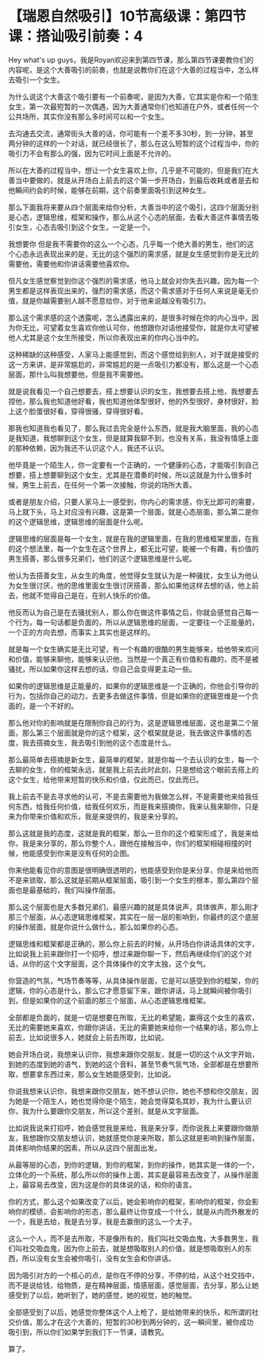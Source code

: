 # 【瑞恩自然吸引】10节高级课：第四节课：搭讪吸引前奏：4  

Hey what's up guys，我是Royan欢迎来到第四节课，那么第四节课要教你们的内容呢，是这个大善吸引的前奏，也就是说教你们在这个大善的过程当中，怎么样去吸引一个女生。

为什么说这个大善这个吸引要有一个前奏呢，是因为大善，它其实是你和一个陌生女生，第一次最短暂的一次偶遇，因为大善通常你们也知道在户外，或者任何一个公共场所，其实你没有那么多时间可以和一个女生。

去沟通去交流，通常街头大善的话，你可能有一个差不多30秒，到一分钟，甚至两分钟的这样的一个对话，就已经很长了，那么在这么短暂的这个过程当中，你的吸引力不会有那么的强，因为它时间上面是不允许的。

所以在大善的过程当中，想让一个女生喜欢上你，几乎是不可能的，但是我们在大善当中要做的，就是从开场白上前去的这个第一步开场白，到最后收耗或者是去和他瞬间约会的时候，能够在前期，这个前奏里面吸引到这种女生。

那么下面我将来要从四个层面来给你分析，大善当中的这个吸引，这四个层面分别是心态，逻辑思维，框架和操作，那么从这个心态的层面，去看大善这件事情去吸引女生，心态去吸引到这个女生，一定是一个。

我想要你 但是我不需要你的这么一个心态，几乎每一个绝大善的男生，他们的这个心态永远表现出来的是，无比的这个强烈的需求感，就是女生感觉到你是无比的需要他，需要他和你讲话需要他喜欢你。

但凡女生感觉察觉到你这个强烈的需求感，他马上就会对你失去兴趣，因为每一个男生都是这样表现出来的，强烈的需求感，而这个需求感对于任何人来说是毫无价值，就是你越需要别人越不愿意给你，对于他来说越没有吸引力。

那么这个需求感的这个透露呢，怎么透露出来的，是很多时候在你的内心当中，因为你无比，可望着女生喜欢你他认可你，他想跟你对话他接受你，就是你太可望被他人尤其是这个女生所接受，所以你表现出来的你内心当中的。

这种稀缺的这种感受，人家马上能感觉到，而这个感觉给到别人，对于就是接受的这一方来讲，是非常尴尬的，非常尴尬的是一点吸引力都没有，那么这是一个心态层面，那什么叫我想要他，但是我不需要他。

就是说我看见一个自己想要去，搭上想要认识的女生，我想要去搭上他，我想要去捏他，那么我也知道他好看，我也知道他体型很好，他的外型很好，身材很好，脸上这个脸蛋很好看，穿得很骚，穿得很好看。

那我也知道我也看见了，那么我过去完全是什么东西，就是我大脑里面，我的心态是我知道，我想聊到这个女生，但是就算我聊不到，也没有关系，我没有情感上面的那种依赖，因为我还不认识这个人，我还不认识。

他毕竟是一个陌生人，你一定要有一个正确的，一个健康的心态，才能吸引到自己想要，搭上想要聊到这个女生，尤其是在潜奏的时候，所以这就是为什么很多时候，男生上前去，在任何一个第一次接触，你说的场所大善。

或者是朋友介绍，只要人家马上一感受到，你内心的需求感，你无比即可的需要，马上就下头，马上对应没有兴趣，这是第一个层面，就是心态层面，那么第二是你的这个逻辑思维，逻辑思维的层面是什么呢。

逻辑思维的层面是每一个女生，就是在我的逻辑里面，在我的思维框架里面，在我的这个想法里，每一个女生在这个世界上，都无比可望，能被一个有趣，有价值的男生搭善，那么很多兄弟们，他们的这个逻辑思维是什么呢。

他认为去搭善女生，从女生的角度，他觉得女生就认为是一种骚扰，女生认为他认为女生很讨厌，他的思维里面女生很讨厌搭善，那么如果他这样去想的话，他上前去，他就不觉得自己是在，在别人快乐的价值。

他反而认为自己是在去骚扰别人，那么你在做这件事情之后，你就会感觉自己每一个行为，每一句话都是负面的，所以从逻辑思维的层面，一定要往一个正能量的，一个正的方向去想，而事实上其实也是这样的。

就是每一个女生确实是无比可望，有一个有趣的很酷的男生能够来，给他带来欢问和价值，能够来聊他，能够来认识他，当然是一个真正有价值和有趣的，而不是被骚扰，所以如果你这样去想的话，你自己会变得更主动一些。

如果你的逻辑思维是正能量的，如果你的逻辑思维是一个正确的，你他会引导你的行为，包括你自己的动力，去更多去做这件事情，但是如果你的逻辑思维是一个负面的，是一个不好的。

那么他对你的影响就是在限制你自己的行为，这是逻辑思维层面，这也是第二个层面，那么第三个层面就是你的这个框架，这个框架就是说，我去做这件事情的态度，我去搭摘女生，我去吸引到他的这个态度是什么。

那么最简单去搭摘是新女生，最简单的框架，就是你每一个去认识的女生，每一个去聊的女生，你的框架永远，就是我上前去此时此刻，只是想给这个眼前去搭上的这个女生，给他带来短暂的快乐和价值，仅此而已，仅此而已。

我上前去不是去寻求他的认可，不是去需要他为我做怎么样，不是需要他来给我任何东西，给我任何价值，给我任何欢乐，而是我来搭摘你，我来认我来聊你，只是来为你带来价值和欢乐，我是来提供的，我是来分享的。

那么这就是我的态度，这就是我的框架，那么一旦你的这个框架形成了，我是来给你，我是来分享的，那么你整个人，跟他在接触当中，你们的框架相碰相撞的时候，他能感受到你来是没有任何的企图。

你来他能看见你的意图是很明确很透明的，他能感受到你是来分享，你是来给他而不是来锁取，那么这就是前期从框架层面，吸引到一个女生的根本，那么第四个层面也是最基础的，我们叫操作层面。

那么这个层面也是大多数兄弟们，最感兴趣的就是具体说声，具体做声，那么刚才那三个层面，从心态逻辑思维框架，其实在一层一层的影响到，你最终的这个底层的操作层面，就是你说什么做什么，那么如果你的心态。

逻辑思维和框架都是正确的，那么你上前去的时候，从开场白你讲话具体的文字，比如说我上前来跟你打一个招呼，想过来跟你聊一下，然后再继续你们的这个对话，从你的这个文字层面，这个具体操作的文字太独，这个女气。

你营造的气氛，气场节奏等等，从具体操作层面，它是可以感受到你的框架，你的逻辑，你的心态是什么，那么它才愿意留下来，跟你讲话，马上就瞬间被你吸引到，但是如果你的这个前面的那三个层面，从心态逻辑思维框架。

全部都是负面的，就是一切是想要在所取，无比的希望能，赢得这个女生的喜欢，无比的需要她来喜欢，你跟你讲话，无比的需要她来给你一个结果的话，那么你上前去，比如说很多人，她就会上前去所取，比如说。

她会开场白说，我想来认识你，我想来跟你交朋友，就是一切的这个从文字开始，到她的态度到她的语气，到她的这个音料，甚至节奏气氛气场，全部都是在想要所取，想要拿东西过来，那么女生她能感受到，比如说。

你说我想来认识你，我想来跟你交朋友，她不想认识你，她也不想和你交朋友，因为她是一个陌生人，她也觉得你是个陌生，她会觉得莫名其妙，我为什么要认识你，我为什么要跟你交朋友，所以这个差别，就是从文字层面。

比如说我说来打招呼，她会感觉我是来给，我是来分享，而你说我上来要跟你做朋友，我想跟你交朋友想认识，她就感觉你是来所取，那么这就是影响到操作层面，具体影响你结果的因素，所以从这四个层面出发。

从最等层的心态，到你的逻辑，到你的框架，到你的操作，她其实是一体的一个，立体化的一个系统，那么所以你的操作上面，其实是最容易去改变了，从操作层面上，最容易去改变，因为这是你的具体说的话，和你的语言。

你的方式，那么这个如果改变了以后，她会影响你的框架，影响你的框架，你会影响你的模绩，会影响你的形态，那么最终让你变成一个什么，就是从内而外散发的一个，我是去给，我是去分享，我是去赢倒的这么一个太子。

这么一个人，而不是去所取，不是像所有的，我们叫社交吸血鬼，大多数男生，我们叫社交吸血鬼，因为你上前去，就是想吸取别人的价值，就是想吸取别人的东西，所以没有女生会被你吸引，没有女生会和你讲话。

因为吸引对方的一个核心的点，是你在不停的分享，不停的给，从这个社交挡中，而不是说给钱，给物质，是在精神层面，情感层面，感觉层面，去分享，那么让她感受到了以后，她听到了，她的感觉，她的视觉，她的触觉。

全部感受到了以后，她感觉你整体这个人上枪了，是给她带来的快乐，和所谓的社交价值，那么才在这个大善的，短暂的30秒到两分钟的，这一瞬间里，被你成功吸引到，所以你们如果学到我们下一节课，请教究。

算了。